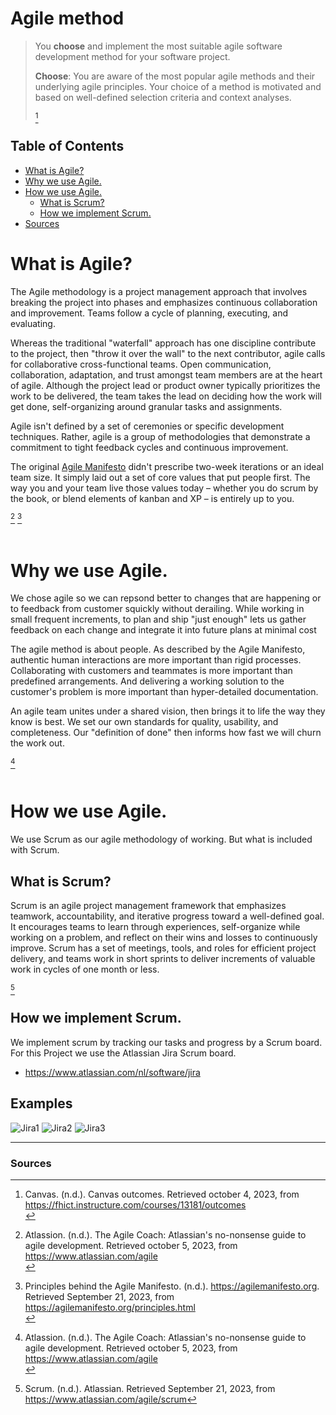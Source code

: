 # **Agile method**
>You **choose** and implement the most suitable agile software development method for your software project.
>
>**Choose**: You are aware of the most popular agile methods and their underlying agile principles. Your choice of a method is motivated and based on well-defined selection criteria and context analyses.
>
>[^1]

## **Table of Contents**
- [What is Agile?](#what-is-agile)
- [Why we use Agile.](#why-we-use-agile)
- [How we use Agile.](#how-we-use-agile)
    - [What is Scrum?](#what-is-scrum)
    - [How we implement Scrum.](#how-we-implement-scrum)
- [Sources](#sources)

# **What is Agile?**
The Agile methodology is a project management approach that involves breaking the project into phases and emphasizes continuous collaboration and improvement. Teams follow a cycle of planning, executing, and evaluating.

Whereas the traditional "waterfall" approach has one discipline contribute to the project, then "throw it over the wall" to the next contributor, agile calls for collaborative cross-functional teams. Open communication, collaboration, adaptation, and trust amongst team members are at the heart of agile. Although the project lead or product owner typically prioritizes the work to be delivered, the team takes the lead on deciding how the work will get done, self-organizing around granular tasks and assignments.

Agile isn't defined by a set of ceremonies or specific development techniques. Rather, agile is a group of methodologies that demonstrate a commitment to tight feedback cycles and continuous improvement.

The original [Agile Manifesto](http://agilemanifesto.org/) didn't prescribe two-week iterations or an ideal team size. It simply laid out a set of core values that put people first. The way you and your team live those values today – whether you do scrum by the book, or blend elements of kanban and XP – is entirely up to you.

[^2] [^3]
<br></br>

# **Why we use Agile.**
We chose agile so we can repsond better to changes that are happening or to feedback from customer squickly without derailing. While working in small frequent increments, to plan and ship "just enough" lets us gather feedback on each change and integrate it into future plans at minimal cost

The agile method is about people. As described by the Agile Manifesto, authentic human interactions are more important than rigid processes. Collaborating with customers and teammates is more important than predefined arrangements. And delivering a working solution to the customer's problem is more important than hyper-detailed documentation.

An agile team unites under a shared vision, then brings it to life the way they know is best. We set our own standards for quality, usability, and completeness. Our "definition of done" then informs how fast we will churn the work out.

[^2]
<br></br>

# **How we use Agile.**
We use Scrum as our agile methodology of working. But what is included with Scrum.

## **What is Scrum?**
Scrum is an agile project management framework that emphasizes teamwork, accountability, and iterative progress toward a well-defined goal. It encourages teams to learn through experiences, self-organize while working on a problem, and reflect on their wins and losses to continuously improve. Scrum has a set of meetings, tools, and roles for efficient project delivery, and teams work in short sprints to deliver increments of valuable work in cycles of one month or less.

[^4]

## **How we implement Scrum.**
We implement scrum by tracking our tasks and progress by a Scrum board. For this Project we use the Atlassian Jira Scrum board.
- https://www.atlassian.com/nl/software/jira

## **Examples**
![Jira1](https://github.com/Know-Hows/S3-Portfolio/assets/58418773/661671f8-ca90-4e3f-ad0b-4bd387279168)
![Jira2](https://github.com/Know-Hows/S3-Portfolio/assets/58418773/1c178f57-1613-4379-b3c5-350c6fcaa85e)
![Jira3](https://github.com/Know-Hows/S3-Portfolio/assets/58418773/3da4bf9d-1230-4073-966f-a7b7653ea16f)

------------------
### **Sources**
[^1]: Canvas. (n.d.). Canvas outcomes. Retrieved october 4, 2023, from https://fhict.instructure.com/courses/13181/outcomes<br>
[^2]: Atlassion. (n.d.). The Agile Coach: Atlassian's no-nonsense guide to agile development. Retrieved october 5, 2023, from https://www.atlassian.com/agile<br>
[^3]: Principles behind the Agile Manifesto. (n.d.). https://agilemanifesto.org. Retrieved September 21, 2023, from https://agilemanifesto.org/principles.html<br>
[^4]: Scrum. (n.d.). Atlassian. Retrieved September 21, 2023, from https://www.atlassian.com/agile/scrum
